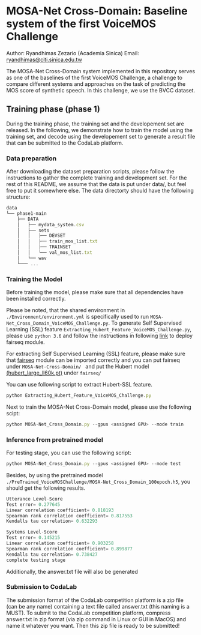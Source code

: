 # MOSA-Net Cross-Domain: Baseline system of the first VoiceMOS Challenge 
Author: Ryandhimas Zezario (Academia Sinica) Email: ryandhimas@citi.sinica.edu.tw

The MOSA-Net Cross-Domain system implemented in this repository serves as one of the baselines of the first VoiceMOS Challenge, a challenge to compare different systems and approaches on the task of predicting the MOS score of synthetic speech. In this challenge, we use the BVCC dataset.

## Training phase (phase 1)
During the training phase, the training set and the developement set are released. In the following, we demonstrate how to train the model using the training set, and decode using the developement set to generate a result file that can be submitted to the CodaLab platform.

 ### Data preparation ###

After downloading the dataset preparation scripts, please follow the instructions to gather the complete training and development set. For the rest of this README, we assume that the data is put under data/, but feel free to put it somewhere else. The data directorty should have the following structure:
```js
data
└── phase1-main
    ├── DATA
    │   ├── mydata_system.csv
    │   ├── sets
    │   │   ├── DEVSET
    │   │   ├── train_mos_list.txt
    │   │   ├── TRAINSET
    │   │   └── val_mos_list.txt
    │   └── wav
    └─── ...
 ```
 
 ### Training the Model  ###
 
Before training the model, please make sure that all dependencies have been installed correctly.

Please be noted, that the shared environment in ```./Environment/environment.yml``` is specifically used to run ```MOSA-Net_Cross_Domain_VoiceMOS_Challenge.py```. To generate Self Supervised Learning (SSL) feature ```Extracting_Hubert_Feature_VoiceMOS_Challenge.py```, please use ```python 3.6``` and follow the instructions in following <a href="https://github.com/pytorch/fairseq" target="_blank">link</a> to deploy fairseq module.
 
For extracting Self Supervised Learning (SSL) feature, please make sure that <a href="https://github.com/pytorch/fairseq" target="_blank">fairseq</a> module can be imported correctly and you can put fairseq under ```MOSA-Net-Cross-Domain/ ``` and put the Hubert model <a href="https://github.com/pytorch/fairseq/tree/main/examples/hubert#load-a-pretrained-model" target="_blank">(hubert_large_ll60k.pt)</a> under ```fairseq/```

You can use following script to extract Hubert-SSL feature.
```js
python Extracting_Hubert_Feature_VoiceMOS_Challenge.py
 ```
 
 Next to train the MOSA-Net Cross-Domain model, please use the following scipt:
 ```js
python MOSA-Net_Cross_Domain.py --gpus <assigned GPU> --mode train
```

### Inference from pretrained model ###
For testing stage, you can use the following script:
```js
python MOSA-Net_Cross_Domain.py --gpus <assigned GPU> --mode test
```
Besides, by using the pretrained model ```./PreTrained_VoiceMOSChallenge/MOSA-Net_Cross_Domain_100epoch.h5```, you should get the following results.
```js
Utterance Level-Score
Test error= 0.277645
Linear correlation coefficient= 0.818193
Spearman rank correlation coefficient= 0.817553
Kendalls tau correlation= 0.632293

Systems Level-Score
Test error= 0.145215
Linear correlation coefficient= 0.903258
Spearman rank correlation coefficient= 0.899877
Kendalls tau correlation= 0.738427
complete testing stage
```
Additionally, the answer.txt file will also be generated

### Submission to CodaLab ###

The submission format of the CodaLab competition platform is a zip file (can be any name) containing a text file called answer.txt (this naming is a MUST).
To submit to the CodaLab competition platform, compress answer.txt in zip format (via zip command in Linux or GUI in MacOS) and name it whatever you want. Then this zip file is ready to be submitted!
